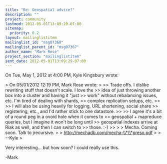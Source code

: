 ```yaml
---
title: "Re: Geospatial advice?"
description: ""
project: community
lastmod: 2012-05-01T13:09:29-07:00
sitemap:
  priority: 0.2
layout: mailinglistitem
mailinglist_id: "msg07368"
mailinglist_parent_id: "msg07367"
author_name: "Mark Rose"
project_section: "mailinglistitem"
sent_date: 2012-05-01T13:09:29-07:00
---
```



On Tue, May 1, 2012 at 4:00 PM, Kyle Kingsbury  wrote:

&gt; On 05/01/2012 12:19 PM, Mark Rose wrote:
&gt;
&gt;&gt; Trade offs. I dislike rewriting stuff that doesn't scale. I love the
&gt;&gt; idea of just throwing another box into a cluster and having it "just
&gt;&gt; work" without rebalancing issues, etc. I'm tired of dealing with shards,
&gt;&gt; complex replication setups, etc.
&gt;&gt;
&gt;&gt; I will also be using heavily for logging, URL shortening, social share
&gt;&gt; registering, etc., and I'd rather stick to one datastore.
&gt;&gt;
&gt;&gt; I agree it's a bit of a round peg in a ovoid hole when it comes to
&gt;&gt; geospatial + mapreduce queries, but I imagine it won't be long until
&gt;&gt; geospatial indexes arrive at Riak as well, and then I can switch to
&gt;&gt; those. :-)
&gt;&gt;
&gt;
&gt; Mecha. Coming soon. Talk to jrecursive.
&gt;
&gt; http://mechadb.com/mecha-\\*\\*preso.pdf 
&gt;
&gt; --Kyle
&gt;

Very interesting... but how soon? I could really use this.

-Mark
